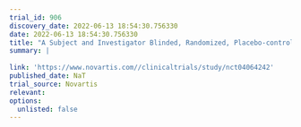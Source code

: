 ```yaml
---
trial_id: 906
discovery_date: 2022-06-13 18:54:30.756330
date: 2022-06-13 18:54:30.756330
title: "A Subject and Investigator Blinded, Randomized, Placebo-controlled, Repeat-dose, Multicenter Study to Investigate Efficacy, Safety, and Tolerability of CMK389 in Patients With Chronic Pulmonary Sarcoidosis"
summary: |
  
link: 'https://www.novartis.com//clinicaltrials/study/nct04064242'
published_date: NaT
trial_source: Novartis
relevant: 
options:
  unlisted: false
---
```

